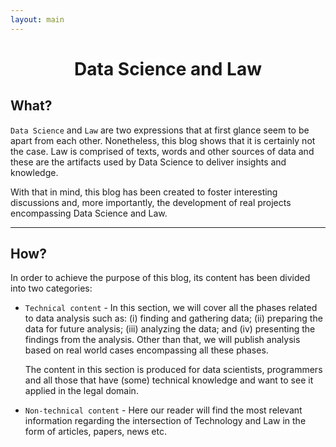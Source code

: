 ```yaml
---
layout: main
---
```


<div class="wrap-index-content" markdown="1">
<h1 align="center"> Data Science and Law </h1>
 

## What?

```Data Science``` and ```Law``` are two expressions that at first glance seem to be apart from each other. Nonetheless, this blog shows that it is certainly not the case. Law is comprised of texts, words and other sources of data and these are the artifacts used by Data Science to deliver insights and knowledge.

With that in mind, this blog has been created to foster interesting discussions and, more importantly, the development of real projects encompassing Data Science and Law.

----

## How?

In order to achieve the purpose of this blog, its content has been divided into two categories:

* ``Technical content`` - In this section, we will cover all the phases related to data analysis such as: (i) finding and gathering data; (ii) preparing the data for future analysis; (iii) analyzing the data; and (iv) presenting the findings from the analysis. Other than that, we will publish analysis based on real world cases encompassing all these phases.

<ol>

The content in this section is produced for data scientists, programmers and all those that have (some) technical knowledge and want to see it applied in the legal domain.

</ol>

* ``Non-technical content`` - Here our reader will find the most relevant information regarding the intersection of Technology and Law in the form of articles, papers, news etc.
</div>
